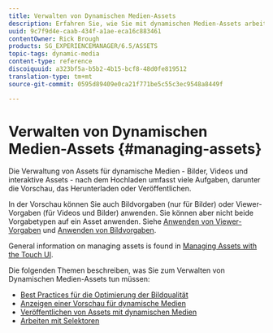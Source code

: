 ```yaml
---
title: Verwalten von Dynamischen Medien-Assets
description: Erfahren Sie, wie Sie mit dynamischen Medien-Assets arbeiten können
uuid: 9c7f9d4e-caab-434f-a1ae-eca16c883461
contentOwner: Rick Brough
products: SG_EXPERIENCEMANAGER/6.5/ASSETS
topic-tags: dynamic-media
content-type: reference
discoiquuid: a323bf5a-b5b2-4b15-bcf8-48d0fe819512
translation-type: tm+mt
source-git-commit: 0595d89409e0ca21f771be5c55c3ec9548a8449f

---
```



# Verwalten von Dynamischen Medien-Assets {#managing-assets}

Die Verwaltung von Assets für dynamische Medien - Bilder, Videos und interaktive Assets - nach dem Hochladen umfasst viele Aufgaben, darunter die Vorschau, das Herunterladen oder Veröffentlichen.

In der Vorschau können Sie auch Bildvorgaben (nur für Bilder) oder Viewer-Vorgaben (für Videos und Bilder) anwenden. Sie können aber nicht beide Vorgabetypen auf ein Asset anwenden. Siehe [Anwenden von Viewer-Vorgaben](viewer-presets.md) und [Anwenden von Bildvorgaben](image-presets.md).

General information on managing assets is found in [Managing Assets with the Touch UI](managing-assets-touch-ui.md).

Die folgenden Themen beschreiben, was Sie zum Verwalten von Dynamischen Medien-Assets tun müssen:

* [Best Practices für die Optimierung der Bildqualität](best-practices-for-optimizing-the-quality-of-your-images.md)
* [Anzeigen einer Vorschau für dynamische Medien](previewing-assets.md)
* [Veröffentlichen von Assets mit dynamischen Medien](publishing-dynamicmedia-assets.md)
* [Arbeiten mit Selektoren](working-with-selectors.md)


